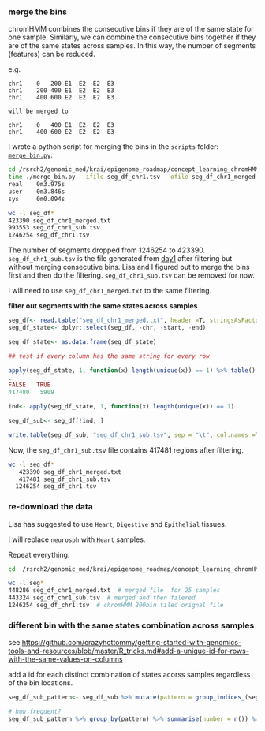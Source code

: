 ### merge the bins

chromHMM combines the consecutive bins if they are of the same state for one sample. Similarly,
we can combine the consecutive bins together if they are of the same states across samples. In this
way, the number of segments (features) can be reduced.

e.g.

```
chr1    0   200 E1  E2  E2  E3
chr1    200 400 E1  E2  E2  E3
chr1    400 600 E2  E2  E2  E3

will be merged to

chr1    0   400 E1  E2  E2  E3
chr1    400 600 E2  E2  E2  E3

```

I wrote a python script for merging the bins in the `scripts` folder: [`merge_bin.py`](https://github.com/crazyhottommy/Epigenome_RoadTrip/blob/master/scripts/merge_bin.py).

```bash
cd /rsrch2/genomic_med/krai/epigenome_roadmap/concept_learning_chromHMM_segs/chr1_segments
time ./merge_bin.py --ifile seg_df_chr1.tsv --ofile seg_df_chr1_merged.txt
real    0m3.975s
user    0m3.846s
sys     0m0.094s

wc -l seg_df*
423390 seg_df_chr1_merged.txt
993553 seg_df_chr1_sub.tsv
1246254 seg_df_chr1.tsv
```
The number of segments dropped from 1246254 to 423390. `seg_df_chr1_sub.tsv` is the file generated from [day1](https://github.com/crazyhottommy/Epigenome_RoadTrip/blob/master/daily_notes/2018-03-13_day1.md) after filtering but
without merging consecutive bins.
Lisa and I figured out to merge the bins first and then do the filtering. `seg_df_chr1_sub.tsv` can be removed for now.

I will need to use `seg_df_chr1_merged.txt` to the same filtering.

**filter out segments with the same states across samples**

```r
seg_df<- read.table("seg_df_chr1_merged.txt", header =T, stringsAsFactor = F)
seg_df_state<- dplyr::select(seg_df, -chr, -start, -end)

seg_df_state<- as.data.frame(seg_df_state)

## test if every column has the same string for every row

apply(seg_df_state, 1, function(x) length(unique(x)) == 1) %>% table()
.
FALSE   TRUE
417480   5909

ind<- apply(seg_df_state, 1, function(x) length(unique(x)) == 1)

seg_df_sub<- seg_df[!ind, ]

write.table(seg_df_sub, "seg_df_chr1_sub.tsv", sep = "\t", col.names =T, row.names = F, quote =F)
```

Now, the `seg_df_chr1_sub.tsv` file contains 417481 regions after filtering.


```bash
wc -l seg_df*
   423390 seg_df_chr1_merged.txt
   417481 seg_df_chr1_sub.tsv
  1246254 seg_df_chr1.tsv

```

### re-download the data

Lisa has suggested to use `Heart`, `Digestive` and `Epithelial` tissues.

I will replace `neurosph`  with `Heart` samples.

Repeat everything.

```bash
cd  /rsrch2/genomic_med/krai/epigenome_roadmap/concept_learning_chromHMM_segs/chr1_segments

wc -l seg*
448286 seg_df_chr1_merged.txt  # merged file  for 25 samples
443324 seg_df_chr1_sub.tsv  # merged and then filered
1246254 seg_df_chr1.tsv  # chromHMM 200bin tiled orignal file

```


### different bin with the same states combination across samples

see https://github.com/crazyhottommy/getting-started-with-genomics-tools-and-resources/blob/master/R_tricks.md#add-a-unique-id-for-rows-with-the-same-values-on-columns

add a id for each distinct combination of states acorss samples regardless of the bin locations.

```r
seg_df_sub_pattern<- seg_df_sub %>% mutate(pattern = group_indices_(seg_df_sub, .dots = names(seg_df_sub)[-c(1:3)]))

# how frequent?
seg_df_sub_pattern %>% group_by(pattern) %>% summarise(number = n()) %>% arrange(desc(number))

```
